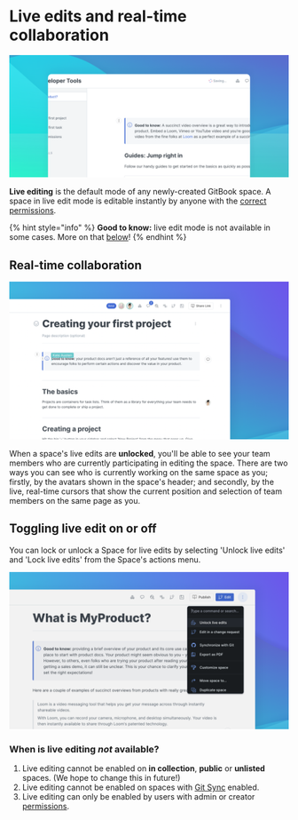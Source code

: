 # Live edits and real-time collaboration

![](<../.gitbook/assets/Live Edit.png>)

**Live editing** is the default mode of any newly-created GitBook space. A space in live edit mode is editable instantly by anyone with the [correct permissions](../organizations/member-management/).

{% hint style="info" %}
**Good to know:** live edit mode is not available in some cases. More on that [below](https://docs.gitbook.com/editing-content/editing-pages/live-edits-and-real-time-collaboration#when-is-live-editing-not-available)!
{% endhint %}

## Real-time collaboration

![](../.gitbook/assets/RTC.png)

When a space's live edits are **unlocked**, you'll be able to see your team members who are currently participating in editing the space. There are two ways you can see who is currently working on the same space as you; firstly, by the avatars shown in the space's header; and secondly, by the live, real-time cursors that show the current position and selection of team members on the same page as you.

## Toggling live edit on or off

You can lock or unlock a Space for live edits by selecting 'Unlock live edits' and 'Lock live edits' from the Space's actions menu.

![](<../.gitbook/assets/Unlock Live Edits.png>)

### When is live editing _not_ available?

1. Live editing cannot be enabled on **in collection**, **public** or **unlisted** spaces. (We hope to change this in future!)
2. Live editing cannot be enabled on spaces with [Git Sync](../integrations/git-sync/) enabled.
3. Live editing can only be enabled by users with admin or creator [permissions](../organizations/member-management/roles.md).
